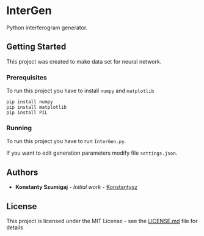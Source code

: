 # InterGen

Python interferogram generator.

## Getting Started

This project was created to make data set for neural network.

### Prerequisites

To run this project you have to install `numpy` and `matplotlib`

```
pip install numpy
pip install matplotlib
pip install PIL
```

### Running

To run this project you have to run `InterGen.py`.

If you want to edit generation parameters modify file `settings.json`.

## Authors

* **Konstanty Szumigaj** - *Initial work* - [Konstantysz](https://github.com/Konstantysz)

## License

This project is licensed under the MIT License - see the [LICENSE.md](LICENSE.md) file for details
